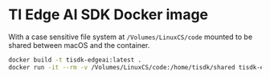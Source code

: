 # TI Edge AI SDK Docker image

With a case sensitive file system at `/Volumes/LinuxCS/code` mounted to be shared between macOS and the container.

```sh
docker build -t tisdk-edgeai:latest .
docker run -it --rm -v /Volumes/LinuxCS/code:/home/tisdk/shared tisdk-edgeai:latest bash
```
